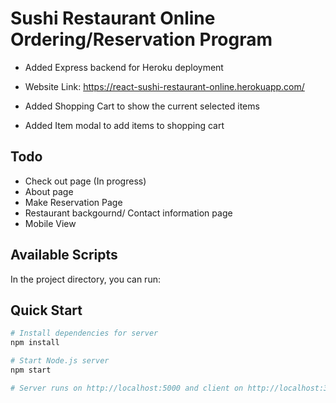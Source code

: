 # Sushi Restaurant Online Ordering/Reservation Program
 - Added Express backend for Heroku deployment
 - Website Link: https://react-sushi-restaurant-online.herokuapp.com/
 
 - Added Shopping Cart to show the current selected items
 - Added Item modal to add items to shopping cart

## Todo
 - Check out page (In progress)
 - About page
 - Make Reservation Page
 - Restaurant backgournd/ Contact information page
 - Mobile View

## Available Scripts

In the project directory, you can run:

## Quick Start

``` bash
# Install dependencies for server
npm install

# Start Node.js server
npm start

# Server runs on http://localhost:5000 and client on http://localhost:3000
